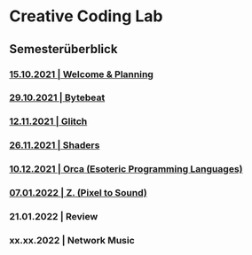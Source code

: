 # Creative Coding Lab

## Semesterüberblick

### [15.10.2021 | Welcome & Planning](00_intro)

### [29.10.2021 | Bytebeat](01_bytebeat)

### [12.11.2021 | Glitch](02_glitch)

### [26.11.2021 | Shaders](03_shaders)

### [10.12.2021 | Orca (Esoteric Programming Languages)](04_orca_eso)

### [07.01.2022 | Z. (Pixel to Sound)](05_pixel_to_sound)

### 21.01.2022 | Review

### xx.xx.2022 | Network Music